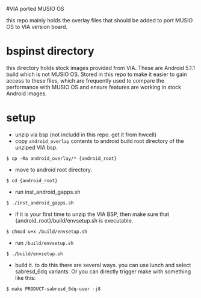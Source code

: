 #VIA ported MUSIO OS

this repo mainly holds the overlay files that should be added to port MUSIO OS to VIA version board.

# bspinst directory

this directory holds stock images provided from VIA. These are Android 5.1.1 build which is not MUSIO OS. Stored in this repo to make it easier to gain access to these files, which are frequently used to compare the performance with MUSIO OS and ensure features are working in stock Android images.

# setup

* unzip via bsp (not includd in this repo. get it from hwcell)
* copy `android_overlay` contents to android build root directory of the unziped VIA bsp.
```
$ cp -Ra android_overlay/* {android_root}
```
* move to android root directory.
```
$ cd {android_root}
```

* run inst_android_gapps.sh
```
$ ./inst_android_gapps.sh
```

* if it is your first time to unzip the VIA BSP, then make sure that {android_root}/build/envsetup.sh is executable.
```
$ chmod u+x /build/envsetup.sh
```
* run `/build/envsetup.sh`
```
$ ./build/envsetup.sh
```
* build it. to do this there are several ways. you can use lunch and select sabresd_6dq variants. Or you can directly trigger make with something like this:
```
$ make PRODUCT-sabresd_6dq-user -j8
```



